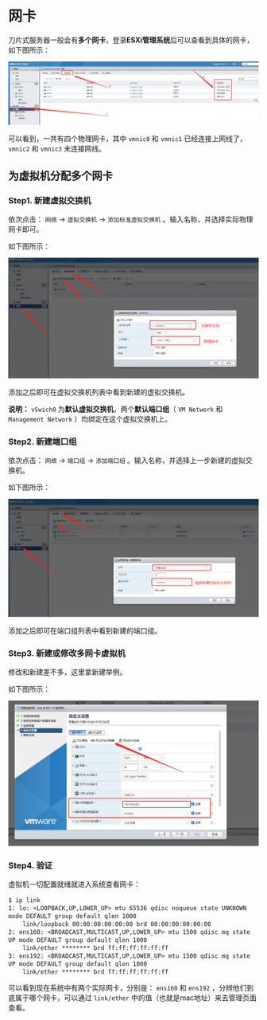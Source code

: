 # 网卡

刀片式服务器一般会有**多个网卡**，登录**ESXi管理系统**后可以查看到具体的网卡，如下图所示：

![VMWareESXi查看网卡](assets/images/VMWareESXi查看网卡.png)

可以看到，一共有四个物理网卡，其中 `vmnic0` 和 `vmnic1` 已经连接上网线了， `vmnic2` 和 `vmnic3` 未连接网线。

## 为虚拟机分配多个网卡

### Step1. 新建虚拟交换机

依次点击： `网络` -> `虚拟交换机` -> `添加标准虚拟交换机` 。输入名称，并选择实际物理网卡即可。

如下图所示：

![VMWareESXi新建虚拟交换机](assets/images/VMWareESXi新建虚拟交换机.png)

添加之后即可在虚拟交换机列表中看到新建的虚拟交换机。

**说明：** `vSwich0` 为**默认虚拟交换机**，两个**默认端口组**（ `VM Network` 和 `Management Network` ）均绑定在这个虚拟交换机上。

### Step2. 新建端口组

依次点击： `网络` -> `端口组` -> `添加端口组` 。输入名称，并选择上一步新建的虚拟交换机。

如下图所示：

![VMWareESXi新建端口组](assets/images/VMWareESXi新建端口组.png)

添加之后即可在端口组列表中看到新建的端口组。

### Step3. 新建或修改多网卡虚拟机

修改和新建差不多，这里拿新建举例。

如下图所示：

![VMWareESXi新建多网卡虚拟机](assets/images/VMWareESXi新建多网卡虚拟机.png)

### Step4. 验证

虚拟机一切配置就绪就进入系统查看网卡：

``` shell
$ ip link
1: lo: <LOOPBACK,UP,LOWER_UP> mtu 65536 qdisc noqueue state UNKNOWN mode DEFAULT group default qlen 1000
    link/loopback 00:00:00:00:00:00 brd 00:00:00:00:00:00
2: ens160: <BROADCAST,MULTICAST,UP,LOWER_UP> mtu 1500 qdisc mq state UP mode DEFAULT group default qlen 1000
    link/ether ******** brd ff:ff:ff:ff:ff:ff
3: ens192: <BROADCAST,MULTICAST,UP,LOWER_UP> mtu 1500 qdisc mq state UP mode DEFAULT group default qlen 1000
    link/ether ******** brd ff:ff:ff:ff:ff:ff
```

可以看到现在系统中有两个实际网卡，分别是： `ens160` 和 `ens192` ，分辨他们到底属于哪个网卡，可以通过 `link/ether` 中的值（也就是mac地址）来去管理页面查看。
